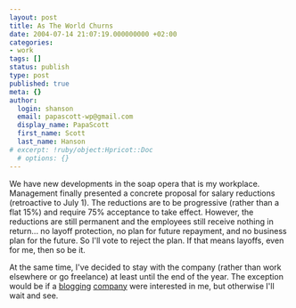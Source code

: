 ```yaml
---
layout: post
title: As The World Churns
date: 2004-07-14 21:07:19.000000000 +02:00
categories:
- work
tags: []
status: publish
type: post
published: true
meta: {}
author:
  login: shanson
  email: papascott-wp@gmail.com
  display_name: PapaScott
  first_name: Scott
  last_name: Hanson
# excerpt: !ruby/object:Hpricot::Doc
  # options: {}
---
```

<p>We have new developments in the soap opera that is my workplace. Management finally presented a concrete proposal for salary reductions (retroactive to July 1). The reductions are to be progressive (rather than a flat 15%)  and require 75% acceptance to take effect. However, the reductions are still permanent and the employees still receive nothing in return... no layoff protection, no plan for future repayment, and no business plan for the future. So I'll vote to reject the plan. If that means layoffs, even for me, then so be it.</p>
<p>At the same time, I've decided to stay with the company (rather than work elsewhere or go freelance) at least until the end of the year. The exception would be if a <a href="http://www.sixapart.com/">blogging</a> <a href="http://www.blogg.de">company</a> were interested in me, but otherwise I'll wait and see.</p>
